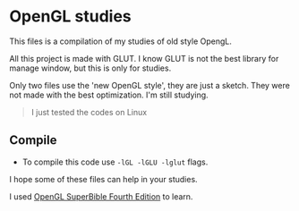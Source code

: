 # OpenGL studies

This files is a compilation of my studies of old style OpengL.

All this project is made with GLUT. I know GLUT is not the best library for manage window, but this is only for studies.

Only two files use the 'new OpenGL style', they are just a sketch. They were not made with the best optimization. I'm still studying.

>I just tested the codes on Linux

## Compile

- To compile this code use ```-lGL -lGLU -lglut``` flags.

I hope some of these files can help in your studies.


I used [OpenGL SuperBible Fourth Edition](https://www.amazon.com/gp/product/0321498828/ref=as_li_ss_tl?ie=UTF8&camp=1789&creative=390957&creativeASIN=0321498828&linkCode=as2&tag=opsu-20) to learn.
